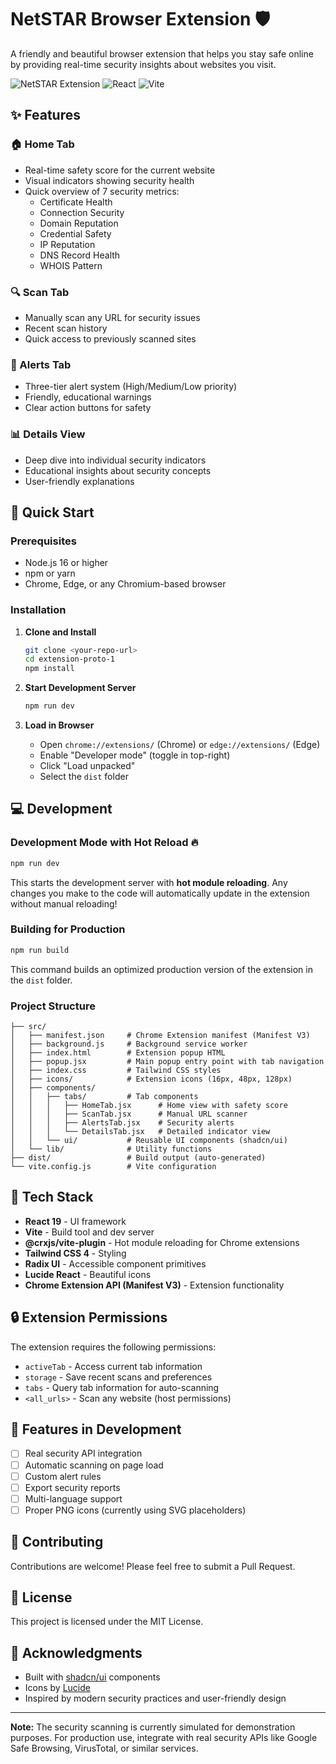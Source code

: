 # NetSTAR Browser Extension 🛡️

A friendly and beautiful browser extension that helps you stay safe online by providing real-time security insights about websites you visit.

![NetSTAR Extension](https://img.shields.io/badge/Browser-Extension-purple?style=for-the-badge)
![React](https://img.shields.io/badge/React-19-blue?style=for-the-badge)
![Vite](https://img.shields.io/badge/Vite-5-646CFF?style=for-the-badge)

## ✨ Features

### 🏠 Home Tab
- Real-time safety score for the current website
- Visual indicators showing security health
- Quick overview of 7 security metrics:
  - Certificate Health
  - Connection Security
  - Domain Reputation
  - Credential Safety
  - IP Reputation
  - DNS Record Health
  - WHOIS Pattern

### 🔍 Scan Tab
- Manually scan any URL for security issues
- Recent scan history
- Quick access to previously scanned sites

### 🔔 Alerts Tab
- Three-tier alert system (High/Medium/Low priority)
- Friendly, educational warnings
- Clear action buttons for safety

### 📊 Details View
- Deep dive into individual security indicators
- Educational insights about security concepts
- User-friendly explanations

## 🚀 Quick Start

### Prerequisites
- Node.js 16 or higher
- npm or yarn
- Chrome, Edge, or any Chromium-based browser

### Installation

1. **Clone and Install**
   ```bash
   git clone <your-repo-url>
   cd extension-proto-1
   npm install
   ```

2. **Start Development Server**
   ```bash
   npm run dev
   ```

3. **Load in Browser**
   - Open `chrome://extensions/` (Chrome) or `edge://extensions/` (Edge)
   - Enable "Developer mode" (toggle in top-right)
   - Click "Load unpacked"
   - Select the `dist` folder

## 💻 Development

### Development Mode with Hot Reload 🔥
```bash
npm run dev
```

This starts the development server with **hot module reloading**. Any changes you make to the code will automatically update in the extension without manual reloading!

### Building for Production
```bash
npm run build
```

This command builds an optimized production version of the extension in the `dist` folder.

### Project Structure
```
├── src/
│   ├── manifest.json     # Chrome Extension manifest (Manifest V3)
│   ├── background.js     # Background service worker
│   ├── index.html        # Extension popup HTML
│   ├── popup.jsx         # Main popup entry point with tab navigation
│   ├── index.css         # Tailwind CSS styles
│   ├── icons/            # Extension icons (16px, 48px, 128px)
│   ├── components/
│   │   ├── tabs/         # Tab components
│   │   │   ├── HomeTab.jsx      # Home view with safety score
│   │   │   ├── ScanTab.jsx      # Manual URL scanner
│   │   │   ├── AlertsTab.jsx    # Security alerts
│   │   │   └── DetailsTab.jsx   # Detailed indicator view
│   │   └── ui/           # Reusable UI components (shadcn/ui)
│   └── lib/              # Utility functions
├── dist/                 # Build output (auto-generated)
└── vite.config.js        # Vite configuration
```

## 🎨 Tech Stack

- **React 19** - UI framework
- **Vite** - Build tool and dev server
- **@crxjs/vite-plugin** - Hot module reloading for Chrome extensions
- **Tailwind CSS 4** - Styling
- **Radix UI** - Accessible component primitives
- **Lucide React** - Beautiful icons
- **Chrome Extension API (Manifest V3)** - Extension functionality

## 🔒 Extension Permissions

The extension requires the following permissions:

- `activeTab` - Access current tab information
- `storage` - Save recent scans and preferences
- `tabs` - Query tab information for auto-scanning
- `<all_urls>` - Scan any website (host permissions)

## 🎯 Features in Development

- [ ] Real security API integration
- [ ] Automatic scanning on page load
- [ ] Custom alert rules
- [ ] Export security reports
- [ ] Multi-language support
- [ ] Proper PNG icons (currently using SVG placeholders)

## 🤝 Contributing

Contributions are welcome! Please feel free to submit a Pull Request.

## 📝 License

This project is licensed under the MIT License.

## 🙏 Acknowledgments

- Built with [shadcn/ui](https://ui.shadcn.com/) components
- Icons by [Lucide](https://lucide.dev/)
- Inspired by modern security practices and user-friendly design

---

**Note:** The security scanning is currently simulated for demonstration purposes. For production use, integrate with real security APIs like Google Safe Browsing, VirusTotal, or similar services.